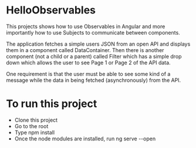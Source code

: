 # HelloObservables
This projects shows how to use Observables in Angular and more importantly how to use Subjects to communicate between components.

The application fetches a simple users JSON from an open API and displays them in a component called DataContainer. Then there is another component (not a child or a parent) called Filter which has a simple drop down which allows the user to see Page 1 or Page 2 of the API data. 

One requirement is that the user must be able to see some kind of a message while the data in being fetched (asynchronously) from the API.

# To run this project
- Clone this project
- Go to the root
- Type npm install 
- Once the node modules are installed, run ng serve --open
